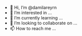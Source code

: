 - 👋 Hi, I’m @damilareyrn
- 👀 I’m interested in ...
- 🌱 I’m currently learning ...
- 💞️ I’m looking to collaborate on ...
- 📫 How to reach me ...

<!---
damilareyrn/damilareyrn is a ✨ special ✨ repository because its `README.md` (this file) appears on your GitHub profile.
You can click the Preview link to take a look at your changes.
--->
